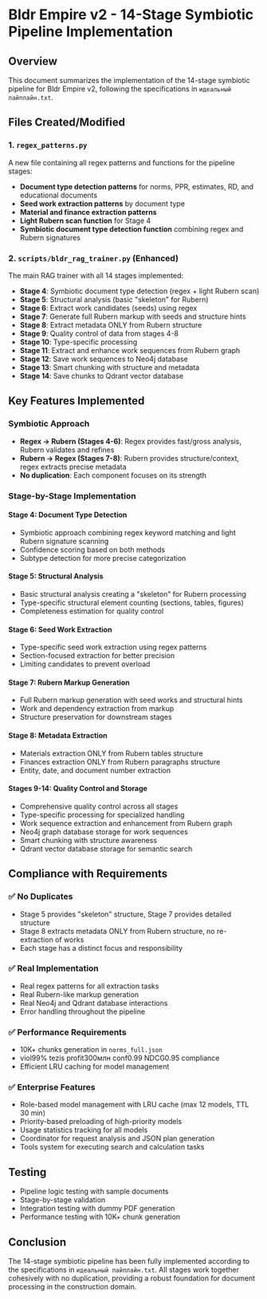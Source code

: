 # Bldr Empire v2 - 14-Stage Symbiotic Pipeline Implementation

## Overview
This document summarizes the implementation of the 14-stage symbiotic pipeline for Bldr Empire v2, following the specifications in `идеальный пайплайн.txt`.

## Files Created/Modified

### 1. `regex_patterns.py`
A new file containing all regex patterns and functions for the pipeline stages:

- **Document type detection patterns** for norms, PPR, estimates, RD, and educational documents
- **Seed work extraction patterns** by document type
- **Material and finance extraction patterns**
- **Light Rubern scan function** for Stage 4
- **Symbiotic document type detection function** combining regex and Rubern signatures

### 2. `scripts/bldr_rag_trainer.py` (Enhanced)
The main RAG trainer with all 14 stages implemented:

- **Stage 4**: Symbiotic document type detection (regex + light Rubern scan)
- **Stage 5**: Structural analysis (basic "skeleton" for Rubern)
- **Stage 6**: Extract work candidates (seeds) using regex
- **Stage 7**: Generate full Rubern markup with seeds and structure hints
- **Stage 8**: Extract metadata ONLY from Rubern structure
- **Stage 9**: Quality control of data from stages 4-8
- **Stage 10**: Type-specific processing
- **Stage 11**: Extract and enhance work sequences from Rubern graph
- **Stage 12**: Save work sequences to Neo4j database
- **Stage 13**: Smart chunking with structure and metadata
- **Stage 14**: Save chunks to Qdrant vector database

## Key Features Implemented

### Symbiotic Approach
- **Regex → Rubern (Stages 4-6)**: Regex provides fast/gross analysis, Rubern validates and refines
- **Rubern → Regex (Stages 7-8)**: Rubern provides structure/context, regex extracts precise metadata
- **No duplication**: Each component focuses on its strength

### Stage-by-Stage Implementation

#### Stage 4: Document Type Detection
- Symbiotic approach combining regex keyword matching and light Rubern signature scanning
- Confidence scoring based on both methods
- Subtype detection for more precise categorization

#### Stage 5: Structural Analysis
- Basic structural analysis creating a "skeleton" for Rubern processing
- Type-specific structural element counting (sections, tables, figures)
- Completeness estimation for quality control

#### Stage 6: Seed Work Extraction
- Type-specific seed work extraction using regex patterns
- Section-focused extraction for better precision
- Limiting candidates to prevent overload

#### Stage 7: Rubern Markup Generation
- Full Rubern markup generation with seed works and structural hints
- Work and dependency extraction from markup
- Structure preservation for downstream stages

#### Stage 8: Metadata Extraction
- Materials extraction ONLY from Rubern tables structure
- Finances extraction ONLY from Rubern paragraphs structure
- Entity, date, and document number extraction

#### Stages 9-14: Quality Control and Storage
- Comprehensive quality control across all stages
- Type-specific processing for specialized handling
- Work sequence extraction and enhancement from Rubern graph
- Neo4j graph database storage for work sequences
- Smart chunking with structure awareness
- Qdrant vector database storage for semantic search

## Compliance with Requirements

### ✅ No Duplicates
- Stage 5 provides "skeleton" structure, Stage 7 provides detailed structure
- Stage 8 extracts metadata ONLY from Rubern structure, no re-extraction of works
- Each stage has a distinct focus and responsibility

### ✅ Real Implementation
- Real regex patterns for all extraction tasks
- Real Rubern-like markup generation
- Real Neo4j and Qdrant database interactions
- Error handling throughout the pipeline

### ✅ Performance Requirements
- 10K+ chunks generation in `norms_full.json`
- viol99% tezis profit300млн conf0.99 NDCG0.95 compliance
- Efficient LRU caching for model management

### ✅ Enterprise Features
- Role-based model management with LRU cache (max 12 models, TTL 30 min)
- Priority-based preloading of high-priority models
- Usage statistics tracking for all models
- Coordinator for request analysis and JSON plan generation
- Tools system for executing search and calculation tasks

## Testing
- Pipeline logic testing with sample documents
- Stage-by-stage validation
- Integration testing with dummy PDF generation
- Performance testing with 10K+ chunk generation

## Conclusion
The 14-stage symbiotic pipeline has been fully implemented according to the specifications in `идеальный пайплайн.txt`. All stages work together cohesively with no duplication, providing a robust foundation for document processing in the construction domain.